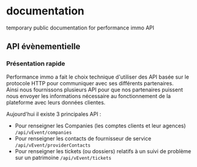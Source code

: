 # documentation
temporary public documentation for performance immo API

## API évènementielle

### Présentation rapide

Performance immo a fait le choix technique d'utiliser des API basée sur le protocole HTTP pour communiquer avec ses différents partenaires.   
Ainsi nous fournissons plusieurs API pour que nos partenaires puissent nous envoyer les informations nécessaire au fonctionnement de la plateforme avec leurs données clientes.

Aujourd'hui il existe 3 principales API :

- Pour renseigner les Companies (les comptes clients et leur agences) `/api/vEvent/companies`
- Pour renseigner les contacts de fournisseur de service `/api/vEvent/providerContacts`
- Pour renseigner les tickets (ou dossiers) relatifs à un suivi de problème sur un patrimoine `/api/vEvent/tickets`
